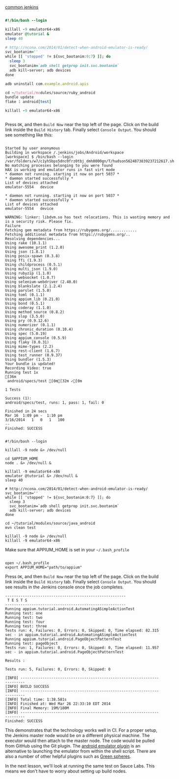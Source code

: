 [common jenkins](/common/jenkins.md)


<ruby>

```ruby
#!/bin/bash --login

killall -9 emulator64-x86
emulator @tutorial &
sleep 40

# http://ncona.com/2014/01/detect-when-android-emulator-is-ready/
svc_bootanim=''
while [[ 'stopped' != ${svc_bootanim:0:7} ]]; do
  sleep 3
  svc_bootanim=`adb shell getprop init.svc.bootanim`
  adb kill-server; adb devices
done

adb uninstall com.example.android.apis

cd ~/tutorial/modules/source/ruby_android
bundle update
flake 1 android[test]

killall -9 emulator64-x86
```

Press `OK`, and then `Build Now` near the top left of the page. Click on the
build link inside the `Build History` tab. Finally select `Console Output`.
You should see something like this:

```
Started by user anonymous
Building in workspace /.jenkins/jobs/Android/workspace
[workspace] $ /bin/bash --login /var/folders/w7/c1yh5bps5dnc0frz0tbj_dmh0000gn/T/hudson5624873839237212617.sh
No matching processes belonging to you were found
HAX is working and emulator runs in fast virt mode
* daemon not running. starting it now on port 5037 *
* daemon started successfully *
List of devices attached 
emulator-5554	device

* daemon not running. starting it now on port 5037 *
* daemon started successfully *
List of devices attached 
emulator-5554	device

WARNING: linker: libdvm.so has text relocations. This is wasting memory and is a security risk. Please fix.
Failure
Fetching gem metadata from https://rubygems.org/............
Fetching additional metadata from https://rubygems.org/..
Resolving dependencies...
Using rake (10.1.1)
Using awesome_print (1.2.0)
Using json (1.8.1)
Using posix-spawn (0.3.8)
Using ffi (1.9.3)
Using childprocess (0.5.1)
Using multi_json (1.9.0)
Using rubyzip (1.1.0)
Using websocket (1.0.7)
Using selenium-webdriver (2.40.0)
Using blankslate (2.1.2.4)
Using parslet (1.5.0)
Using toml (0.1.1)
Using appium_lib (0.21.0)
Using bond (0.5.1)
Using coderay (1.1.0)
Using method_source (0.8.2)
Using slop (3.5.0)
Using pry (0.9.12.6)
Using numerizer (0.1.1)
Using chronic_duration (0.10.4)
Using spec (5.0.19)
Using appium_console (0.5.9)
Using flaky (0.0.31)
Using mime-types (2.2)
Using rest-client (1.6.7)
Using test_runner (0.9.37)
Using bundler (1.5.3)
Your bundle is updated!
Recording Video: true
Running test 1x
[36m
 android/specs/test [0m[32m ✓[0m

1 Tests

Success (1):
android/specs/test, runs: 1, pass: 1, fail: 0 

Finished in 24 secs
Mar 16  1:09 pm -  1:10 pm
3/16/2014	1	0	1	100
--
Finished: SUCCESS
```

</ruby>

<java>


```
#!/bin/bash --login

killall -9 node &> /dev/null

cd $APPIUM_HOME
node . &> /dev/null &

killall -9 emulator64-x86
emulator @tutorial &> /dev/null &
sleep 40

# http://ncona.com/2014/01/detect-when-android-emulator-is-ready/
svc_bootanim=''
while [[ 'stopped' != ${svc_bootanim:0:7} ]]; do
  sleep 3
  svc_bootanim=`adb shell getprop init.svc.bootanim`
  adb kill-server; adb devices
done

cd ~/tutorial/modules/source/java_android
mvn clean test

killall -9 node &> /dev/null
killall -9 emulator64-x86
```

Make sure that APPIUM_HOME is set in your `~/.bash_profile`

<code>
open ~/.bash_profile
export APPIUM_HOME="path/to/appium"
</code>

Press `OK`, and then `Build Now` near the top left of the page. Click on the
build link inside the `Build History` tab. Finally select `Console Output`.
You should see results in the Jenkins console once the job completes.

```
-------------------------------------------------------
 T E S T S
-------------------------------------------------------
Running appium.tutorial.android.AutomatingASimpleActionTest
Running test: one
Running test: two
Running test: four
Running test: three
Tests run: 4, Failures: 0, Errors: 0, Skipped: 0, Time elapsed: 82.315 sec - in appium.tutorial.android.AutomatingASimpleActionTest
Running appium.tutorial.android.PageObjectPatternTest
Running test: pageObject
Tests run: 1, Failures: 0, Errors: 0, Skipped: 0, Time elapsed: 11.957 sec - in appium.tutorial.android.PageObjectPatternTest

Results :

Tests run: 5, Failures: 0, Errors: 0, Skipped: 0

[INFO] ------------------------------------------------------------------------
[INFO] BUILD SUCCESS
[INFO] ------------------------------------------------------------------------
[INFO] Total time: 1:38.581s
[INFO] Finished at: Wed Mar 26 22:33:10 EDT 2014
[INFO] Final Memory: 19M/180M
[INFO] ------------------------------------------------------------------------
Finished: SUCCESS
```

</java>


This demonstrates that the technology works well in CI. For a proper setup,
the Jenkins master node would be on a different physical machine. The executor
would then attach to the master node. The code would be pulled from GitHub using
the Git plugin. The [android emulator plugin](https://wiki.jenkins-ci.org/display/JENKINS/Android+Emulator+Plugin)
is an alternative to launching the emulator from within the shell script. There
are also a number of other helpful plugins such as [Green spheres](https://wiki.jenkins-ci.org/display/JENKINS/Green+Balls).

In the next lesson, we'll look at running the same test on Sauce Labs. This
means we don't have to worry about setting up build nodes.